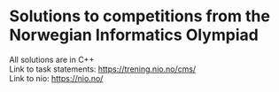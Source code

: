 # Solutions to competitions from the Norwegian Informatics Olympiad
All solutions are in C++  
Link to task statements: https://trening.nio.no/cms/  
Link to nio: https://nio.no/
